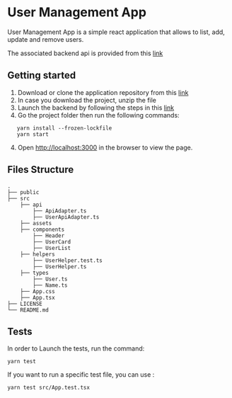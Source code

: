 # User Management App
User Management App is a simple react application that allows to list, add, update and remove users.

The associated backend api is provided from this [link](https://github.com/Besedo/frontend-test-data)

## Getting started
1. Download or clone the application repository from this [link](https://github.com/aitdahane/user-management-app)
2. In case you download the project, unzip the file
4. Launch the backend by following the steps in this [link](https://github.com/Besedo/frontend-test-data)
3. Go the project folder then run the following commands:
```
   yarn install --frozen-lockfile
   yarn start
```
4. Open [http://localhost:3000](http://localhost:3000) in the browser to view the page.

## Files Structure
```
.
├── public
├── src 
    ├── api
        ├── ApiAdapter.ts
        ├── UserApiAdapter.ts
    ├── assets
    ├── components
        ├── Header
        ├── UserCard
        ├── UserList
    ├── helpers
        ├── UserHelper.test.ts
        ├── UserHelper.ts
    ├── types
        ├── User.ts
        ├── Name.ts
    ├── App.css
    ├── App.tsx               
├── LICENSE
└── README.md

```

## Tests
In order to Launch the tests, run the command:
```
yarn test
```

If you want to run a specific test file, you can use :
```
yarn test src/App.test.tsx 
```

##